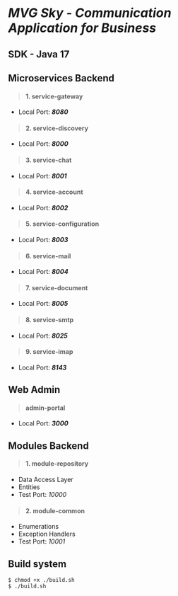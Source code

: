 # *MVG Sky - Communication Application for Business*

## SDK - Java 17

## Microservices Backend

> #### 1. service-gateway

- Local Port: ***8080***

> #### 2. service-discovery

- Local Port: ***8000***

> #### 3. service-chat

- Local Port: ***8001***

> #### 4. service-account

- Local Port: ***8002***

> #### 5. service-configuration

- Local Port: ***8003***

> #### 6. service-mail

- Local Port: ***8004***

> #### 7. service-document

- Local Port: ***8005***

> #### 8. service-smtp

- Local Port: ***8025***

> #### 9. service-imap

- Local Port: ***8143***

## Web Admin

> #### admin-portal

- Local Port: ***3000***

## Modules Backend

> #### 1. module-repository

- Data Access Layer
- Entities
- Test Port: *10000*

> #### 2. module-common

- Enumerations
- Exception Handlers
- Test Port: *10001*

## Build system

```shell
$ chmod +x ./build.sh
$ ./build.sh
```
